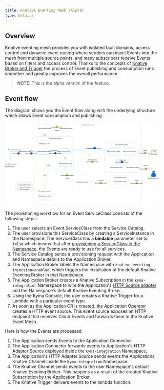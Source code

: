 ```yaml
---
title: Knative Eventing Mesh (Alpha)
type: Details
---
```


## Overview

Knative eventing mesh provides you with isolated fault domains, access control and dynamic event routing where senders can inject Events into the mesh from multiple source points, and many subscribers receive Events based on filters and access control. 
Thanks to the concepts of [Knative Broker and Trigger](https://knative.dev/docs/eventing/broker-trigger/) the process of Event publishing and consumption runs smoother and greatly improves the overall performance.  

>**NOTE**: This is the alpha version of the feature.


## Event flow

The diagram shows you the Event flow along with the underlying structure which allows Event consumption and publishing.  

![Event Service Class](./assets/knative-event-mesh.svg)

The provisioning workflow for an Event ServiceClass consists of the following steps:

1. The user selects an Event ServiceClass from the Service Catalog. 
2. The user provisions this ServiceClass by creating a ServiceInstance in the Namespace. The ServiceClass has a **bindable** parameter set to `false` which means that after [provisioning a ServiceClass in the Namespace](/components/service-catalog/#details-provisioning-and-binding), the Events are ready to use for all services.
3. The Service Catalog sends a provisioning request with the Application and Namespace details to the Application Broker.
4. The Application Broker labels the Namespace with `knative-eventing-injection=enabled`, which triggers the installation of the default Knative Eventing Broker in that Namespace.
5. The Application Broker creates a Knative Subscription in the `kyma-integration` Namespace to wire the Application's [HTTP Source adapter](https://github.com/kyma-project/kyma/tree/master/components/event-sources/adapter/http) and the Namespace's default Knative Eventing Broker.
6. Using the Kyma Console, the user creates a Knative Trigger for a Lambda with a particular event type.
7. As soon as the Application CR is created, the Application Operator creates a HTTP event source. This event source exposes an HTTP endpoint that receives Cloud Events and forwards them to the Knative Event Mesh.


Here is how the Events are processed: 

1. The Application sends Events to the Application Connector.
2. The Application Connector forwards events to Application's HTTP Adapter Source deployed inside the `kyma-integration` Namespace.
3. The Application's HTTP Adapter Source sends events the Applications Knative Channel inside the `kyma-integration` Namespace.
4. The Knative Channel sends events to the user Namespace's default Knative Eventing Broker. This happens as a result of the created Knative Subscription by the Application Broker.
5. The Knative Trigger delivers events to the lambda function.